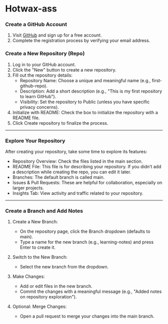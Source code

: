 # Hotwax-ass
###  Create a GitHub Account
1. Visit [GitHub](https://github.com) and sign up for a free account.
2. Complete the registration process by verifying your email address.

###  Create a New Repository (Repo)
1. Log in to your GitHub account.
2. Click the "New" button to create a new repository.
3. Fill out the repository details:
   - Repository Name: Choose a unique and meaningful name (e.g., first-github-repo).
   - Description: Add a short description (e.g., "This is my first repository to learn GitHub").
   - Visibility: Set the repository to Public (unless you have specific privacy concerns).
4. Initialize with README: Check the box to initialize the repository with a README file.
5. Click Create repository to finalize the process.

---

###  Explore Your Repository
After creating your repository, take some time to explore its features:
- Repository Overview: Check the files listed in the main section.
- README File: This file is for describing your repository. If you didn’t add a description while creating the repo, you can edit it later.
- Branches: The default branch is called main.
- Issues & Pull Requests: These are helpful for collaboration, especially on larger projects.
- Insights Tab: View activity and traffic related to your repository.

---

###  Create a Branch and Add Notes
1. Create a New Branch:
   - On the repository page, click the Branch dropdown (defaults to main).
   - Type a name for the new branch (e.g., learning-notes) and press Enter to create it.

2. Switch to the New Branch:
   - Select the new branch from the dropdown.

3. Make Changes:
   - Add or edit files in the new branch.
   - Commit the changes with a meaningful message (e.g., "Added notes on repository exploration").

4. Optional: Merge Changes:
   - Open a pull request to merge your changes into the main branch.
